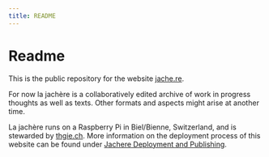 ```yaml
---
title: README
---
```

# Readme
This is the public repository for the website [jache.re](https://jache.re).

For now la jachère is a collaboratively edited archive of work in progress thoughts as well as texts. Other formats and aspects might arise at another time.

La jachère runs on a Raspberry Pi in Biel/Bienne, Switzerland, and is stewarded by [thgie.ch](https://thgie.ch). More information on the deployment process of this website can be found under [Jachere Deployment and Publishing](https://jache.re/notes/jachere-publishing.html).